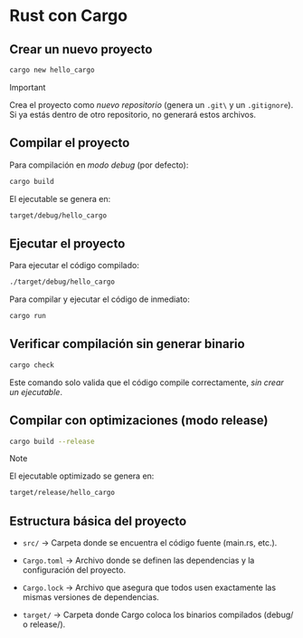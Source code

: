 # Rust con Cargo

## Crear un nuevo proyecto

```bash
cargo new hello_cargo
```

> [!Important]
> Crea el proyecto como *nuevo repositorio* (genera un ``.git\`` y un ``.gitignore``).
> Si ya estás dentro de otro repositorio, no generará estos archivos.

## Compilar el proyecto
Para compilación en *modo debug* (por defecto):
```bash
cargo build
```

El ejecutable se genera en:

```bash
target/debug/hello_cargo
```

## Ejecutar el proyecto

Para ejecutar el código compilado:

```bash
./target/debug/hello_cargo
```

Para compilar y ejecutar el código de inmediato:

```bash
cargo run
```

## Verificar compilación sin generar binario

```bash
cargo check
```
Este comando solo valida que el código compile correctamente, *sin crear un ejecutable*.

## Compilar con optimizaciones (modo release)

```bash
cargo build --release
```

> [!Note]
> El ejecutable optimizado se genera en:
> ```bash
> target/release/hello_cargo
> ```

## Estructura básica del proyecto

- ``src/`` → Carpeta donde se encuentra el código fuente (main.rs, etc.).

- ``Cargo.toml`` → Archivo donde se definen las dependencias y la configuración del proyecto.

- ``Cargo.lock`` → Archivo que asegura que todos usen exactamente las mismas versiones de dependencias.

- ``target/`` → Carpeta donde Cargo coloca los binarios compilados (debug/ o release/).
